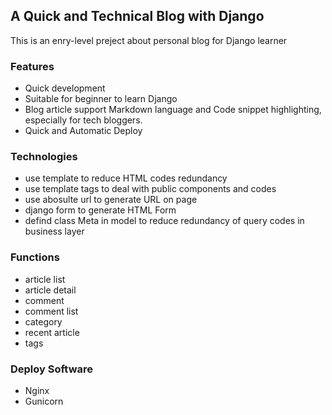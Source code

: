 ## A Quick and Technical Blog with Django
This is an enry-level preject about personal blog for Django learner
### Features
- Quick development
- Suitable for beginner to learn Django
- Blog article support Markdown language and Code snippet highlighting, especially for tech bloggers.
- Quick and Automatic Deploy
### Technologies
- use template to reduce HTML codes redundancy
- use template tags to deal with public components and codes
- use abosulte url to generate URL on page
- django form to generate HTML Form
- defind class Meta in model to reduce redundancy of query codes in business layer 
### Functions
- article list
- article detail
- comment
- comment list
- category
- recent article
- tags
### Deploy Software
- Nginx
- Gunicorn